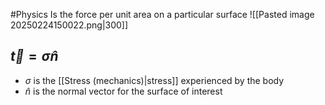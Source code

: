 #Physics 
Is the force per unit area on a particular surface
![[Pasted image 20250224150022.png|300]]
## $\displaystyle \vec{t}=\sigma \hat{n}$
* $\displaystyle \sigma$ is the [[Stress (mechanics)|stress]] experienced by the body
* $\displaystyle \hat{n}$ is the normal vector for the surface of interest